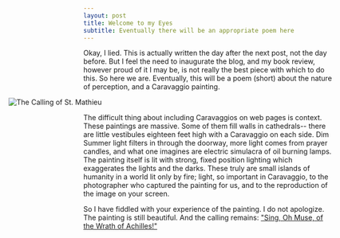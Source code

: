 ```yaml
---
layout: post
title: Welcome to my Eyes
subtitle: Eventually there will be an appropriate poem here
---
```


Okay, I lied. This is actually written the day after the next post, not the day before. But I feel the need to inaugurate the blog, and my book review, however proud of it I may be, is not really the best piece with which to do this. So here we are. Eventually, this will be a poem (short) about the nature of perception, and a Caravaggio painting.


<img src="http://upload.wikimedia.org/wikipedia/commons/1/10/Caravaggio_-_La_vocazione_di_San_Matteo.jpg" alt="The Calling of St. Mathieu" style = "margin-left: -150px">


The difficult thing about including Caravaggios on web pages is context. These paintings are massive. Some of them fill walls in cathedrals-- there are little vestibules eighteen feet high with a Caravaggio on each side. Dim Summer light filters in through the doorway, more light comes from prayer candles, and what one imagines are electric simulacra of oil burning lamps. The painting itself is lit with strong, fixed position lighting which exaggerates the lights and the darks. These truly are small islands of humanity in a world lit only by fire; light, so important in Caravaggio, to the photographer who captured the painting for us, and to the reproduction of the image on your screen.


So I have fiddled with your experience of the painting.  I do not apologize. The painting is still beautiful. And the calling remains: <a href="http://www.youtube.com/watch?v=08e9k-c91E8&feature=related">"Sing, Oh Muse, of the Wrath of Achilles!"</a>

